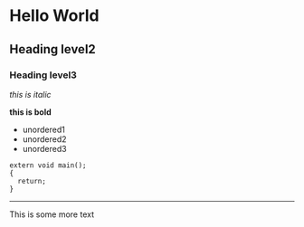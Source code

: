 # Hello World
## Heading level2
### Heading level3

*this is italic*

**this is bold**


- unordered1
- unordered2
- unordered3

```
extern void main();
{
  return;
}
```

---

This is some more text

